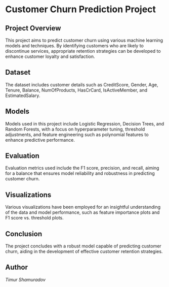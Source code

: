 # **Customer Churn Prediction Project**

## **Project Overview**

This project aims to predict customer churn using various machine learning models and techniques. By identifying customers who are likely to discontinue services, appropriate retention strategies can be developed to enhance customer loyalty and satisfaction.

## **Dataset**

The dataset includes customer details such as CreditScore, Gender, Age, Tenure, Balance, NumOfProducts, HasCrCard, IsActiveMember, and EstimatedSalary.

## **Models**

Models used in this project include Logistic Regression, Decision Trees, and Random Forests, with a focus on hyperparameter tuning, threshold adjustments, and feature engineering such as polynomial features to enhance predictive performance.

## **Evaluation**

Evaluation metrics used include the F1 score, precision, and recall, aiming for a balance that ensures model reliability and robustness in predicting customer churn.

## **Visualizations**

Various visualizations have been employed for an insightful understanding of the data and model performance, such as feature importance plots and F1 score vs. threshold plots.

## **Conclusion**

The project concludes with a robust model capable of predicting customer churn, aiding in the development of effective customer retention strategies.

## **Author**

*Timur Shamuradov*
